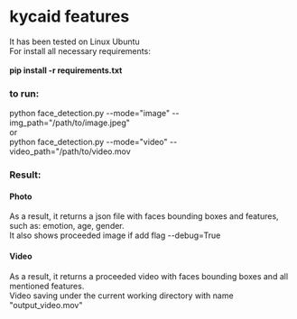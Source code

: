 # kycaid features
It has been tested on Linux Ubuntu
<br />For install all necessary requirements:
<br />
<br />**pip install -r requirements.txt**
<br />
### to run:
python face_detection.py --mode="image" --img_path="/path/to/image.jpeg"
<br />
or
<br />
python face_detection.py --mode="video" --video_path="/path/to/video.mov


### Result:
#### Photo
As a result, it returns a json file with faces bounding boxes and features, such as: emotion, age, gender.
<br />
It also shows proceeded image if add flag --debug=True
<br />
#### Video
As a result, it returns a proceeded video with faces bounding boxes and all mentioned features.
<br />
Video saving under the current working directory with name "output_video.mov"
